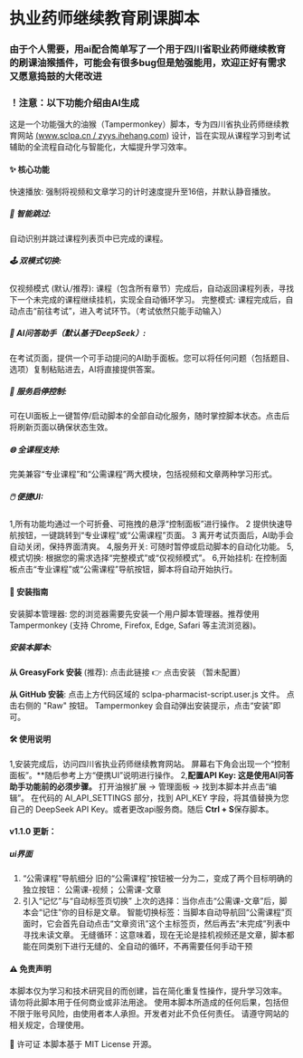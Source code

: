 # 执业药师继续教育刷课脚本
### 由于个人需要，用ai配合简单写了一个用于四川省职业药师继续教育的刷课油猴插件，可能会有很多bug但是勉强能用，欢迎正好有需求又愿意捣鼓的大佬改进
### ！注意：以下功能介绍由AI生成
这是一个功能强大的油猴（Tampermonkey）脚本，专为四川省执业药师继续教育网站 [(www.sclpa.cn / zyys.ihehang.com](https://www.sclpa.cn/Default.aspx#)) 设计，旨在实现从课程学习到考试辅助的全流程自动化与智能化，大幅提升学习效率。

#### ✨ 核心功能
快速播放: 强制将视频和文章学习的计时速度提升至16倍，并默认静音播放。
##### 🧠 智能跳过:
自动识别并跳过课程列表页中已完成的课程。
##### 🕹️ 双模式切换:
仅视频模式 (默认/推荐): 课程（包含所有章节）完成后，自动返回课程列表，寻找下一个未完成的课程继续挂机，实现全自动循环学习。
完整模式: 课程完成后，自动点击“前往考试”，进入考试环节。（考试依然只能手动输入）
##### 🤖 AI问答助手（默认基于DeepSeek）:
在考试页面，提供一个可手动提问的AI助手面板。您可以将任何问题（包括题目、选项）复制粘贴进去，AI将直接提供答案。
##### 🚦 服务启停控制:
可在UI面板上一键暂停/启动脚本的全部自动化服务，随时掌控脚本状态。点击后将刷新页面以确保状态生效。
##### 🌐 全课程支持:
完美兼容“专业课程”和“公需课程”两大模块，包括视频和文章两种学习形式。
##### 🖱️ 便捷UI:
1,所有功能均通过一个可折叠、可拖拽的悬浮“控制面板”进行操作。
2 提供快速导航按钮，一键跳转到“专业课程”或“公需课程”页面。
3 离开考试页面后，AI助手会自动关闭，保持界面清爽。
4,服务开关: 可随时暂停或启动脚本的自动化功能。
5,模式切换: 根据您的需求选择“完整模式”或“仅视频模式”。
6,开始挂机: 在控制面板点击“专业课程”或“公需课程”导航按钮，脚本将自动开始执行。
#### 🚀 安装指南
安装脚本管理器:
您的浏览器需要先安装一个用户脚本管理器。推荐使用 Tampermonkey (支持 Chrome, Firefox, Edge, Safari 等主流浏览器)。

##### 安装本脚本:
**从 GreasyFork 安装** (推荐):
点击此链接 👉 点击安装 （暂未配置）
 
**从 GitHub 安装**:
点击上方代码区域的 sclpa-pharmacist-script.user.js 文件。
点击右侧的 "Raw" 按钮。
Tampermonkey 会自动弹出安装提示，点击“安装”即可。

#### 🛠️ 使用说明
1,安装完成后，访问四川省执业药师继续教育网站。
屏幕右下角会出现一个“控制面板”。**随后参考上方“便携UI”说明进行操作。
2,**配置API Key:
这是使用AI问答助手功能前的必须步骤。**
打开油猴扩展 -> 管理面板 -> 找到本脚本并点击“编辑”。
在代码的 AI_API_SETTINGS 部分，找到 API_KEY 字段，将其值替换为您自己的 DeepSeek API Key。或者更改api服务商。随后
**Ctrl + S**保存脚本。


#### v1.1.0 更新：
##### ui界面
1. “公需课程”导航细分
旧的“公需课程”按钮被一分为二，变成了两个目标明确的独立按钮：
公需课-视频；
公需课-文章
2. 引入“记忆”与“自动标签页切换”
   上次的选择：当你点击“公需课-文章”后，脚本会“记住”你的目标是文章。
   智能切换标签：当脚本自动导航回“公需课程”页面时，它会首先自动点击“文章资讯”这个主标签页，然后再去“未完成”列表中寻找未读文章。
   无缝循环：这意味着，现在无论是挂机视频还是文章，脚本都能在同类别下进行无缝的、全自动的循环，不再需要任何手动干预


#### ⚠️ 免责声明
本脚本仅为学习和技术研究目的而创建，旨在简化重复性操作，提升学习效率。
请勿将此脚本用于任何商业或非法用途。
使用本脚本所造成的任何后果，包括但不限于账号风险，由使用者本人承担。开发者对此不负任何责任。
请遵守网站的相关规定，合理使用。

📄 许可证
本脚本基于 MIT License 开源。
